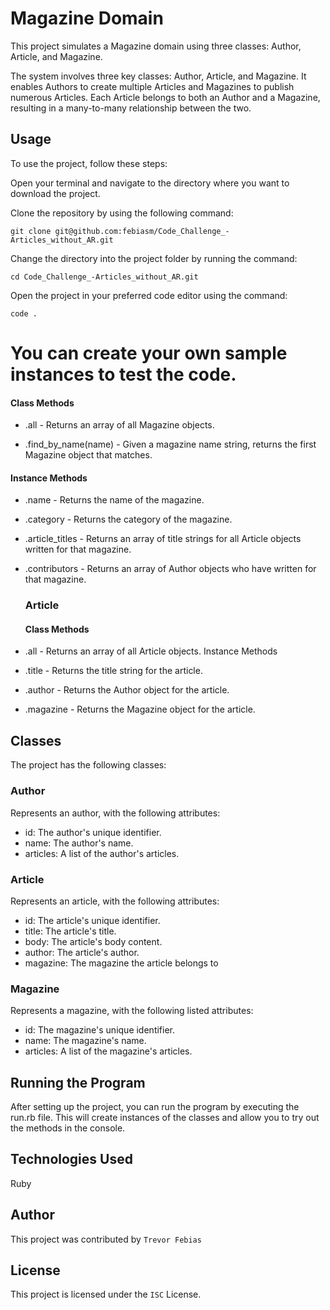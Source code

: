 # Magazine Domain
This project simulates a Magazine domain using three classes: Author, Article, and Magazine.

The system involves three key classes: Author, Article, and Magazine. It enables Authors to create multiple Articles and Magazines to publish numerous Articles. Each Article belongs to both an Author and a Magazine, resulting in a many-to-many relationship between the two.

## Usage
To use the project, follow these steps:

Open your terminal and navigate to the directory where you want to download the project.

Clone the repository by using the following command:

    git clone git@github.com:febiasm/Code_Challenge_-Articles_without_AR.git

Change the directory into the project folder by running the command:

    cd Code_Challenge_-Articles_without_AR.git

Open the project in your preferred code editor using the command:

    code .
# You can create your own sample instances to test the code.

 #### Class Methods
- .all - Returns an array of all Magazine objects.

- .find_by_name(name) - Given a magazine name string, returns the first Magazine object that matches.

#### Instance Methods

- .name - Returns the name of the magazine.

- .category - Returns the category of the magazine.

- .article_titles - Returns an array of title strings for all Article objects written for that magazine.

- .contributors - Returns an array of Author objects who have written for that magazine.

   ### Article
    #### Class Methods

- .all - Returns an array of all Article objects.
Instance Methods

- .title - Returns the title string for the article.

- .author - Returns the Author object for the article.

- .magazine - Returns the Magazine object for the article.

## Classes
The project has the following classes:

### Author
Represents an author, with the following attributes:

- id: The author's unique identifier.
- name: The author's name.
- articles: A list of the author's articles.

### Article
Represents an article, with the following attributes:

- id: The article's unique identifier.
- title: The article's title.
- body: The article's body content.
- author: The article's author.
- magazine: The magazine the article belongs to

### Magazine
Represents a magazine, with the following listed attributes:

- id: The magazine's unique identifier.
- name: The magazine's name.
- articles: A list of the magazine's articles.

## Running the Program
After setting up the project, you can run the program by executing the run.rb file. This will create instances of the classes and allow you to try out the methods in the console.

## Technologies Used
Ruby

## Author
This project was contributed by `Trevor Febias`

## License
This project is licensed under the `ISC` License.
